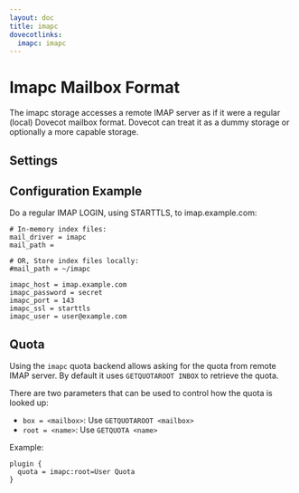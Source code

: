 ```yaml
---
layout: doc
title: imapc
dovecotlinks:
  imapc: imapc
---
```


# Imapc Mailbox Format

The imapc storage accesses a remote IMAP server as if it were a regular
(local) Dovecot mailbox format. Dovecot can treat it as a dummy storage or
optionally a more capable storage.

## Settings

<SettingsComponent tag="imapc" />

## Configuration Example

Do a regular IMAP LOGIN, using STARTTLS, to imap.example.com:

```[dovecot.conf]
# In-memory index files:
mail_driver = imapc
mail_path =

# OR, Store index files locally:
#mail_path = ~/imapc

imapc_host = imap.example.com
imapc_password = secret
imapc_port = 143
imapc_ssl = starttls
imapc_user = user@example.com
```

## Quota

Using the `imapc` quota backend allows asking for the quota from remote
IMAP server. By default it uses `GETQUOTAROOT INBOX` to retrieve the quota.

There are two parameters that can be used to control how the quota is looked
up:

* `box = <mailbox>`: Use `GETQUOTAROOT <mailbox>`
* `root = <name>`: Use `GETQUOTA <name>`

Example:

```
plugin {
  quota = imapc:root=User Quota
}
```

